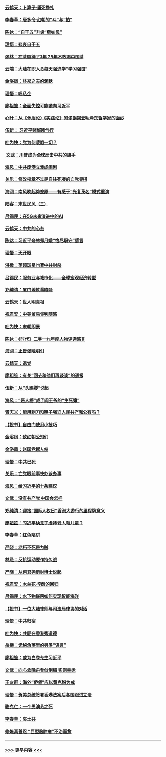 #### [云鹤天：卜算子‧垂死挣扎](../pages/nsc993/n11739956.md?t=12240711) 
#### [李春草：唐多令‧红朝的“斗”与“拍”](../pages/nsc993/n11739830.md?t=12240711) 
#### [陈达：“自干五”升级“牵妨母”](../pages/nsc993/n11739724.md?t=12240711) 
#### [理悟：悲哀自干五](../pages/nsc993/n11739547.md?t=12240711) 
#### [张林：在茶园待了3年 25年不敢喝中国茶](../pages/nsc993/n11739240.md?t=12240711) 
#### [云端：大陆在职人员每天强迫学“学习强国”](../pages/nsc993/n11738735.md?t=12240711) 
#### [金浴凤：林郑之夫的渊默](../pages/nsc993/n11737735.md?t=12240711) 
#### [理悟：叹私企](../pages/nsc993/n11737715.md?t=12240711) 
#### [廖祖笙：全面失控可能袭向习近平](../pages/nsc993/n11737704.md?t=12240711) 
#### [心升：从《矛盾论》《实践论》的谬误揭去毛泽东哲学家的面纱](../pages/nsc993/n11736962.md?t=12240711) 
#### [伍新： 习近平赌城赌气行](../pages/nsc993/n11736929.md?t=12240711) 
#### [吐为快：党为何凌蹈一切？](../pages/nsc993/n11736915.md?t=12240711) 
#### [ 文武：川普成为全球反击中共的旗手](../pages/nsc993/n11736882.md?t=12240711) 
#### [海风：中共废港立澳成闹剧](../pages/nsc993/n11735857.md?t=12240711) 
#### [关乐：修改校章不过是自往死凑的亡党臭棋](../pages/nsc993/n11735097.md?t=12240711) 
#### [海网：南风吹起势燎原——有感于“光复茂名”模式重演](../pages/nsc993/n11732308.md?t=12240711) 
#### [陆客：末世民风（三）](../pages/nsc993/n11732211.md?t=12240711) 
#### [吕锡民：在5G未来演进中的AI](../pages/nsc993/n11730010.md?t=12240711) 
#### [云鹤天：中共的心态](../pages/nsc993/n11729906.md?t=12240711) 
#### [陈达：习近平夸林郑月娥“恪尽职守”感言](../pages/nsc993/n11729881.md?t=12240711) 
#### [理悟：天开眼](../pages/nsc993/n11729699.md?t=12240711) 
#### [洪微：英超球星也遭中共封杀](../pages/nsc993/n11727243.md?t=12240711) 
#### [吕锡民：服务业与城市化——全球宏观经济转型](../pages/nsc993/n11725845.md?t=12240711) 
#### [郑纯清：厦门地铁塌陷吟](../pages/nsc993/n11725813.md?t=12240711) 
#### [云鹤天：世人明真相](../pages/nsc993/n11725621.md?t=12240711) 
#### [祝君安：中美贸易谈判随感](../pages/nsc993/n11725609.md?t=12240711) 
#### [吐为快：末朝即景](../pages/nsc993/n11723365.md?t=12240711) 
#### [陈达：《时代》二零一九年度人物评选感言](../pages/nsc993/n11723337.md?t=12240711) 
#### [海网：正告张晓明们](../pages/nsc993/n11723228.md?t=12240711) 
#### [云鹤天：退党](../pages/nsc993/n11723056.md?t=12240711) 
#### [廖祖笙：有关“回去和他们再谈谈”的通报](../pages/nsc993/n11722442.md?t=12240711) 
#### [伍新：从“头踢脚”说起](../pages/nsc993/n11722429.md?t=12240711) 
#### [海风：“恶人榜”成了阎王爷的“生死簿”](../pages/nsc993/n11722272.md?t=12240711) 
#### [胥志义：能用剌刀和鞭子强迫人民共产和公有吗？](../pages/nsc993/n11720569.md?t=12240711) 
#### [【投书】自由门使用小技巧](../pages/nsc993/n11720180.md?t=12240711) 
#### [金浴凤：致红朝公知们](../pages/nsc993/n11720563.md?t=12240711) 
#### [金浴凤：赵国党赋人权](../pages/nsc993/n11720533.md?t=12240711) 
#### [理悟：中共已死](../pages/nsc993/n11720233.md?t=12240711) 
#### [关乐：亡党眼前事快办该办事](../pages/nsc993/n11719160.md?t=12240711) 
#### [海风：给习近平的十条建议](../pages/nsc993/n11717616.md?t=12240711) 
#### [文武：没有共产党 中国会怎样](../pages/nsc993/n11717584.md?t=12240711) 
#### [郑纯清：迎接“国际人权日”香港大游行的里程牌意义](../pages/nsc993/n11717417.md?t=12240711) 
#### [廖祖笙：习近平快意于虐待老人和儿童？](../pages/nsc993/n11715313.md?t=12240711) 
#### [李春草：红色陷阱](../pages/nsc993/n11715029.md?t=12240711) 
#### [严晓：老朽不死是为贼](../pages/nsc993/n11712910.md?t=12240711) 
#### [林忌：反抗运动要作持久战](../pages/nsc993/n11712623.md?t=12240711) 
#### [严晓：从何君尧册封博士说起](../pages/nsc993/n11712465.md?t=12240711) 
#### [祝君安：木兰花·辛酸的回归](../pages/nsc993/n11712381.md?t=12240711) 
#### [吕锡民：水下物联网如何实现智能海洋](../pages/nsc993/n11711158.md?t=12240711) 
#### [【投书】一位大陆律师与司法局律协的对话](../pages/nsc993/n11709675.md?t=12240711) 
#### [理悟：中共归宿](../pages/nsc993/n11710059.md?t=12240711) 
#### [吐为快：共匪在香港秀道德](../pages/nsc993/n11709979.md?t=12240711) 
#### [岳横：诡秘角落里的另类“语言”](../pages/nsc993/n11709792.md?t=12240711) 
#### [廖祖笙：或为白卷先生习近平](../pages/nsc993/n11708330.md?t=12240711) 
#### [文武：向心孟晚舟看似倒楣 实则幸运](../pages/nsc993/n11708236.md?t=12240711) 
#### [王友群：海外“侨领”应以黄克锵为戒](../pages/nsc993/n11706176.md?t=12240711) 
#### [理悟：贺美总统签署香港法案后各国跟进立法](../pages/nsc993/n11706853.md?t=12240711) 
#### [骆克仁：一个男演员之死](../pages/nsc993/n11706677.md?t=12240711) 
#### [李春草：哀土共](../pages/nsc993/n11706255.md?t=12240711) 
#### [修炼真善忍 “巨型脑肿瘤”不治而愈](../pages/nsc993/n11705340.md?t=12240711) 

----
#### [ >>> 更早内容 <<< ](../indexes/nsc993-earlier.md)
